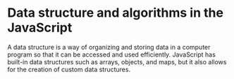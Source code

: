 # Data structure and algorithms in the JavaScript

A data structure is a way of organizing and storing data in a computer program so that it can be accessed and used efficiently. JavaScript has built-in data structures such as arrays, objects, and maps, but it also allows for the creation of custom data structures. 